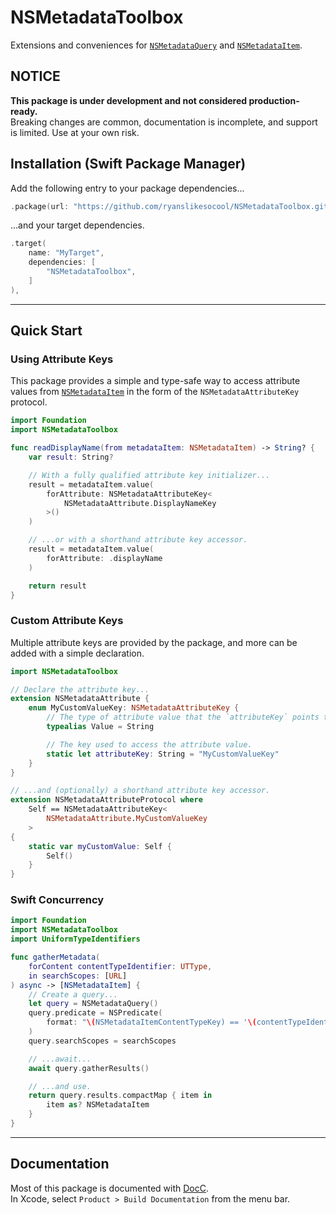 # NSMetadataToolbox

Extensions and conveniences for
[`NSMetadataQuery`](https://developer.apple.com/documentation/foundation/nsmetadataquery)
and
[`NSMetadataItem`](https://developer.apple.com/documentation/foundation/nsmetadataitem)\.

## NOTICE

**This package is under development and not considered production-ready.**<br/>
Breaking changes are common, documentation is incomplete, and support is limited.  Use at your own risk.


## Installation (Swift Package Manager)

Add the following entry to your package dependencies...
```swift
.package(url: "https://github.com/ryanslikesocool/NSMetadataToolbox.git", from: "0.0.2"),
```
...and your target dependencies.
```swift
.target(
	name: "MyTarget",
	dependencies: [
		"NSMetadataToolbox",
	]
),
```

---


## Quick Start

### Using Attribute Keys

This package provides a simple and type-safe way to access attribute values from
[`NSMetadataItem`](https://developer.apple.com/documentation/foundation/nsmetadataitem)
in the form of the `NSMetadataAttributeKey` protocol.
```swift
import Foundation
import NSMetadataToolbox

func readDisplayName(from metadataItem: NSMetadataItem) -> String? {
	var result: String?

	// With a fully qualified attribute key initializer...
	result = metadataItem.value(
		forAttribute: NSMetadataAttributeKey<
			NSMetadataAttribute.DisplayNameKey
		>()
	)

	// ...or with a shorthand attribute key accessor.
	result = metadataItem.value(
		forAttribute: .displayName
	)

	return result
}
```


### Custom Attribute Keys

Multiple attribute keys are provided by the package,
and more can be added with a simple declaration.
```swift
import NSMetadataToolbox

// Declare the attribute key...
extension NSMetadataAttribute {
	enum MyCustomValueKey: NSMetadataAttributeKey {
		// The type of attribute value that the `attributeKey` points to.
		typealias Value = String

		// The key used to access the attribute value.
		static let attributeKey: String = "MyCustomValueKey"
	}
}

// ...and (optionally) a shorthand attribute key accessor.
extension NSMetadataAttributeProtocol where
	Self == NSMetadataAttributeKey<
		NSMetadataAttribute.MyCustomValueKey
	>
{
	static var myCustomValue: Self {
		Self()
	}
}
```


### Swift Concurrency

```swift
import Foundation
import NSMetadataToolbox
import UniformTypeIdentifiers

func gatherMetadata(
	forContent contentTypeIdentifier: UTType,
	in searchScopes: [URL]
) async -> [NSMetadataItem] {
	// Create a query...
	let query = NSMetadataQuery()
	query.predicate = NSPredicate(
		format: "\(NSMetadataItemContentTypeKey) == '\(contentTypeIdentifier.identifier)'"
	)
	query.searchScopes = searchScopes

	// ...await...
	await query.gatherResults()

	// ...and use.
	return query.results.compactMap { item in
		item as? NSMetadataItem
	}
}
```

---


## Documentation
Most of this package is documented with
[DocC](https://www.swift.org/documentation/docc/)\.
<br/>
In Xcode, select `Product > Build Documentation` from the menu bar.
